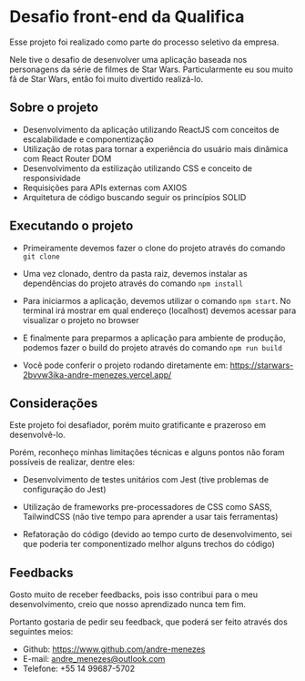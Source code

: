 # Desafio front-end da Qualifica

Esse projeto foi realizado como parte do processo seletivo da empresa.

Nele tive o desafio de desenvolver uma aplicação baseada nos personagens da série de filmes de Star Wars.
Particularmente eu sou muito fã de Star Wars, então foi muito divertido realizá-lo.

## Sobre o projeto

- Desenvolvimento da aplicação utilizando ReactJS com conceitos de escalabilidade e componentização
- Utilização de rotas para tornar a experiência do usuário mais dinâmica com React Router DOM
- Desenvolvimento da estilização utilizando CSS e conceito de responsividade
- Requisições para APIs externas com AXIOS
- Arquitetura de código buscando seguir os princípios SOLID

## Executando o projeto

- Primeiramente devemos fazer o clone do projeto através do comando `git clone`

- Uma vez clonado, dentro da pasta raiz, devemos instalar as dependências do projeto através do comando `npm install`

- Para iniciarmos a aplicação, devemos utilizar o comando `npm start`. No terminal irá mostrar em qual endereço (localhost) devemos acessar para visualizar o projeto no browser

- E finalmente para preparmos a aplicação para ambiente de produção, podemos fazer o build do projeto através do comando `npm run build`

- Você pode conferir o projeto rodando diretamente em: https://starwars-2bvvw3ika-andre-menezes.vercel.app/

## Considerações

Este projeto foi desafiador, porém muito gratificante e prazeroso em desenvolvê-lo.

Porém, reconheço minhas limitações técnicas e alguns pontos não foram possíveis de realizar, dentre eles:

- Desenvolvimento de testes unitários com Jest (tive problemas de configuração do Jest)

- Utilização de frameworks pre-processadores de CSS como SASS, TailwindCSS (não tive tempo para aprender a usar tais ferramentas)

- Refatoração do código (devido ao tempo curto de desenvolvimento, sei que poderia ter componentizado melhor alguns trechos do código)

## Feedbacks

Gosto muito de receber feedbacks, pois isso contribui para o meu desenvolvimento, creio que nosso aprendizado nunca tem fim.

Portanto gostaria de pedir seu feedback, que poderá ser feito através dos seguintes meios:

- Github: https://www.github.com/andre-menezes
- E-mail: andre_menezes@outlook.com
- Telefone: +55 14 99687-5702
